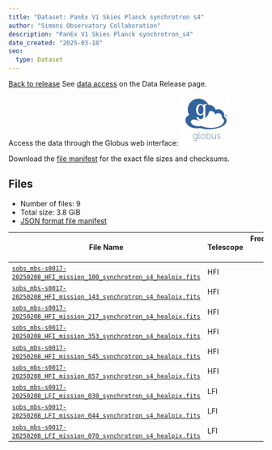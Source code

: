 ```yaml
---
title: "Dataset: PanEx V1 Skies Planck synchrotron s4"
author: "Simons Observatory Collaboration"
description: "PanEx V1 Skies Planck synchrotron_s4"
date_created: "2025-03-18"
seo:
  type: Dataset
---
```


[Back to release](./panexv1-planck.html#datasets)
See [data access](./panexv1-planck.html#data-access) on the Data Release page.

Access the data through the Globus web interface: [![Download via Globus](images/globus-logo.png)](https://app.globus.org/file-manager?origin_id=53b2a147-ae9d-4bbf-9d18-3b46d133d4bb&origin_path=%2Fpanexp_v1_planck%2Fsynchrotron_s4%2F)

Download the [file manifest](https://g-0a470a.6b7bd8.0ec8.data.globus.org/panexp_v1_planck/synchrotron_s4/manifest.json) for the exact file sizes and checksums.

## Files

- Number of files: 9
- Total size: 3.8 GiB
- [JSON format file manifest](https://g-0a470a.6b7bd8.0ec8.data.globus.org/panexp_v1_planck/synchrotron_s4/manifest.json)

|                                                                                                         File Name                                                                                                         | Telescope | Frequency Band (GHz) | Pixelization |   Size    |
| ------------------------------------------------------------------------------------------------------------------------------------------------------------------------------------------------------------------------- | --------- | -------------------: | ------------ | --------- |
| [`sobs_mbs-s0017-20250208_HFI_mission_100_synchrotron_s4_healpix.fits`](https://g-0a470a.6b7bd8.0ec8.data.globus.org/panexp_v1_planck/synchrotron_s4/sobs_mbs-s0017-20250208_HFI_mission_100_synchrotron_s4_healpix.fits) | HFI       |                    0 | healpix      | 576.0 MiB |
| [`sobs_mbs-s0017-20250208_HFI_mission_143_synchrotron_s4_healpix.fits`](https://g-0a470a.6b7bd8.0ec8.data.globus.org/panexp_v1_planck/synchrotron_s4/sobs_mbs-s0017-20250208_HFI_mission_143_synchrotron_s4_healpix.fits) | HFI       |                   43 | healpix      | 576.0 MiB |
| [`sobs_mbs-s0017-20250208_HFI_mission_217_synchrotron_s4_healpix.fits`](https://g-0a470a.6b7bd8.0ec8.data.globus.org/panexp_v1_planck/synchrotron_s4/sobs_mbs-s0017-20250208_HFI_mission_217_synchrotron_s4_healpix.fits) | HFI       |                   17 | healpix      | 576.0 MiB |
| [`sobs_mbs-s0017-20250208_HFI_mission_353_synchrotron_s4_healpix.fits`](https://g-0a470a.6b7bd8.0ec8.data.globus.org/panexp_v1_planck/synchrotron_s4/sobs_mbs-s0017-20250208_HFI_mission_353_synchrotron_s4_healpix.fits) | HFI       |                   53 | healpix      | 576.0 MiB |
| [`sobs_mbs-s0017-20250208_HFI_mission_545_synchrotron_s4_healpix.fits`](https://g-0a470a.6b7bd8.0ec8.data.globus.org/panexp_v1_planck/synchrotron_s4/sobs_mbs-s0017-20250208_HFI_mission_545_synchrotron_s4_healpix.fits) | HFI       |                   45 | healpix      | 576.0 MiB |
| [`sobs_mbs-s0017-20250208_HFI_mission_857_synchrotron_s4_healpix.fits`](https://g-0a470a.6b7bd8.0ec8.data.globus.org/panexp_v1_planck/synchrotron_s4/sobs_mbs-s0017-20250208_HFI_mission_857_synchrotron_s4_healpix.fits) | HFI       |                   57 | healpix      | 576.0 MiB |
| [`sobs_mbs-s0017-20250208_LFI_mission_030_synchrotron_s4_healpix.fits`](https://g-0a470a.6b7bd8.0ec8.data.globus.org/panexp_v1_planck/synchrotron_s4/sobs_mbs-s0017-20250208_LFI_mission_030_synchrotron_s4_healpix.fits) | LFI       |                   30 | healpix      | 144.0 MiB |
| [`sobs_mbs-s0017-20250208_LFI_mission_044_synchrotron_s4_healpix.fits`](https://g-0a470a.6b7bd8.0ec8.data.globus.org/panexp_v1_planck/synchrotron_s4/sobs_mbs-s0017-20250208_LFI_mission_044_synchrotron_s4_healpix.fits) | LFI       |                   44 | healpix      | 144.0 MiB |
| [`sobs_mbs-s0017-20250208_LFI_mission_070_synchrotron_s4_healpix.fits`](https://g-0a470a.6b7bd8.0ec8.data.globus.org/panexp_v1_planck/synchrotron_s4/sobs_mbs-s0017-20250208_LFI_mission_070_synchrotron_s4_healpix.fits) | LFI       |                   70 | healpix      | 144.0 MiB |
